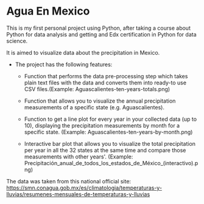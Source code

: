 # Agua En Mexico

This is my first personal project using Python, after taking a course about Python for data analysis and getting and Edx certification in Python for data science.

It is aimed to visualize data about the precipitation in Mexico. 

- The project has the following features:
	- Function that performs the data pre-processing step which takes plain text files with the data and converts them into ready-to use CSV files.(Example: Aguascalientes-ten-years-totals.png) 
	- Function that allows you to visualize the annual precipitation measurements of a specific state (e.g. Aguascalientes).
	- Function to get a line plot for every year in your collected data (up to 10), displaying the precipitation measurements by month for a specific state. (Example: Aguascalientes-ten-years-by-month.png)

	- Interactive bar plot that allows you to visualize the total precipitation per year in all the 32 states at the same time and compare those measurements with other years'. (Example: Precipitación_anual_de_todos_los_estados_de_México_(interactivo).png)

The data was taken from this national official site: https://smn.conagua.gob.mx/es/climatologia/temperaturas-y-lluvias/resumenes-mensuales-de-temperaturas-y-lluvias    
